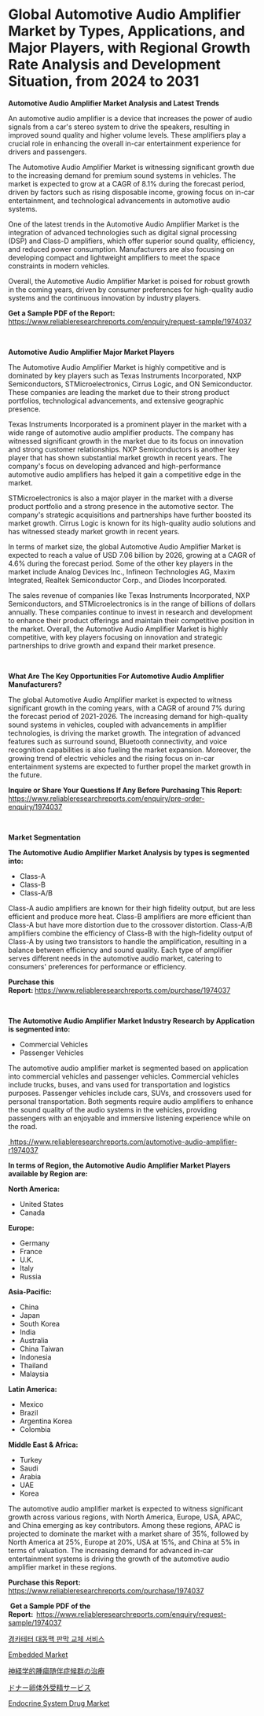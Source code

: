 <p><h1>Global Automotive Audio Amplifier Market by Types, Applications, and Major Players, with Regional Growth Rate Analysis and Development Situation, from 2024 to 2031</h1></p><p><strong>Automotive Audio Amplifier Market Analysis and Latest Trends</strong></p>
<p><p>An automotive audio amplifier is a device that increases the power of audio signals from a car's stereo system to drive the speakers, resulting in improved sound quality and higher volume levels. These amplifiers play a crucial role in enhancing the overall in-car entertainment experience for drivers and passengers.</p><p>The Automotive Audio Amplifier Market is witnessing significant growth due to the increasing demand for premium sound systems in vehicles. The market is expected to grow at a CAGR of 8.1% during the forecast period, driven by factors such as rising disposable income, growing focus on in-car entertainment, and technological advancements in automotive audio systems.</p><p>One of the latest trends in the Automotive Audio Amplifier Market is the integration of advanced technologies such as digital signal processing (DSP) and Class-D amplifiers, which offer superior sound quality, efficiency, and reduced power consumption. Manufacturers are also focusing on developing compact and lightweight amplifiers to meet the space constraints in modern vehicles.</p><p>Overall, the Automotive Audio Amplifier Market is poised for robust growth in the coming years, driven by consumer preferences for high-quality audio systems and the continuous innovation by industry players.</p></p>
<p><strong>Get a Sample PDF of the Report:&nbsp;</strong> <a href="https://www.reliableresearchreports.com/enquiry/request-sample/1974037">https://www.reliableresearchreports.com/enquiry/request-sample/1974037</a></p>
<p>&nbsp;</p>
<p><strong>Automotive Audio Amplifier Major Market Players</strong></p>
<p><p>The Automotive Audio Amplifier Market is highly competitive and is dominated by key players such as Texas Instruments Incorporated, NXP Semiconductors, STMicroelectronics, Cirrus Logic, and ON Semiconductor. These companies are leading the market due to their strong product portfolios, technological advancements, and extensive geographic presence.</p><p>Texas Instruments Incorporated is a prominent player in the market with a wide range of automotive audio amplifier products. The company has witnessed significant growth in the market due to its focus on innovation and strong customer relationships. NXP Semiconductors is another key player that has shown substantial market growth in recent years. The company's focus on developing advanced and high-performance automotive audio amplifiers has helped it gain a competitive edge in the market.</p><p>STMicroelectronics is also a major player in the market with a diverse product portfolio and a strong presence in the automotive sector. The company's strategic acquisitions and partnerships have further boosted its market growth. Cirrus Logic is known for its high-quality audio solutions and has witnessed steady market growth in recent years.</p><p>In terms of market size, the global Automotive Audio Amplifier Market is expected to reach a value of USD 7.06 billion by 2026, growing at a CAGR of 4.6% during the forecast period. Some of the other key players in the market include Analog Devices Inc., Infineon Technologies AG, Maxim Integrated, Realtek Semiconductor Corp., and Diodes Incorporated.</p><p>The sales revenue of companies like Texas Instruments Incorporated, NXP Semiconductors, and STMicroelectronics is in the range of billions of dollars annually. These companies continue to invest in research and development to enhance their product offerings and maintain their competitive position in the market. Overall, the Automotive Audio Amplifier Market is highly competitive, with key players focusing on innovation and strategic partnerships to drive growth and expand their market presence.</p></p>
<p>&nbsp;</p>
<p><strong>What Are The Key Opportunities For Automotive Audio Amplifier Manufacturers?</strong></p>
<p><p>The global Automotive Audio Amplifier market is expected to witness significant growth in the coming years, with a CAGR of around 7% during the forecast period of 2021-2026. The increasing demand for high-quality sound systems in vehicles, coupled with advancements in amplifier technologies, is driving the market growth. The integration of advanced features such as surround sound, Bluetooth connectivity, and voice recognition capabilities is also fueling the market expansion. Moreover, the growing trend of electric vehicles and the rising focus on in-car entertainment systems are expected to further propel the market growth in the future.</p></p>
<p><strong>Inquire or Share Your Questions If Any Before Purchasing This Report:</strong> <a href="https://www.reliableresearchreports.com/enquiry/pre-order-enquiry/1974037">https://www.reliableresearchreports.com/enquiry/pre-order-enquiry/1974037</a></p>
<p>&nbsp;</p>
<p><strong>Market Segmentation</strong></p>
<p><strong>The Automotive Audio Amplifier Market Analysis by types is segmented into:</strong></p>
<p><ul><li>Class-A</li><li>Class-B</li><li>Class-A/B</li></ul></p>
<p><p>Class-A audio amplifiers are known for their high fidelity output, but are less efficient and produce more heat. Class-B amplifiers are more efficient than Class-A but have more distortion due to the crossover distortion. Class-A/B amplifiers combine the efficiency of Class-B with the high-fidelity output of Class-A by using two transistors to handle the amplification, resulting in a balance between efficiency and sound quality. Each type of amplifier serves different needs in the automotive audio market, catering to consumers' preferences for performance or efficiency.</p></p>
<p><strong>Purchase this Report:&nbsp;</strong><a href="https://www.reliableresearchreports.com/purchase/1974037">https://www.reliableresearchreports.com/purchase/1974037</a></p>
<p>&nbsp;</p>
<p><strong>The Automotive Audio Amplifier Market Industry Research by Application is segmented into:</strong></p>
<p><ul><li>Commercial Vehicles</li><li>Passenger Vehicles</li></ul></p>
<p><p>The automotive audio amplifier market is segmented based on application into commercial vehicles and passenger vehicles. Commercial vehicles include trucks, buses, and vans used for transportation and logistics purposes. Passenger vehicles include cars, SUVs, and crossovers used for personal transportation. Both segments require audio amplifiers to enhance the sound quality of the audio systems in the vehicles, providing passengers with an enjoyable and immersive listening experience while on the road.</p></p>
<p><a href="https://www.reliableresearchreports.com/automotive-audio-amplifier-r1974037">&nbsp;https://www.reliableresearchreports.com/automotive-audio-amplifier-r1974037</a></p>
<p><strong>In terms of Region, the Automotive Audio Amplifier Market Players available by Region are:</strong></p>
<p>
    <p> <strong> North America: </strong>
        <ul>
            <li>United States</li>
            <li>Canada</li>
        </ul>
        </p> 
    <p> <strong> Europe: </strong>
        <ul>
            <li>Germany</li>
            <li>France</li>
            <li>U.K.</li>
            <li>Italy</li>
            <li>Russia</li>
        </ul>
        </p> 
    <p> <strong> Asia-Pacific: </strong>
        <ul>
            <li>China</li>
            <li>Japan</li>
            <li>South Korea</li>
            <li>India</li>
            <li>Australia</li>
            <li>China Taiwan</li>
            <li>Indonesia</li>
            <li>Thailand</li>
            <li>Malaysia</li>
        </ul>
        </p> 
    <p> <strong> Latin America: </strong>
        <ul>
            <li>Mexico</li>
            <li>Brazil</li>
            <li>Argentina Korea</li>
            <li>Colombia</li>
        </ul>
        </p> 
    <p> <strong> Middle East & Africa: </strong>
        <ul>
            <li>Turkey</li>
            <li>Saudi</li>
            <li>Arabia</li>
            <li>UAE</li>
            <li>Korea</li>
        </ul>
    </p>
    </p>
<p><p>The automotive audio amplifier market is expected to witness significant growth across various regions, with North America, Europe, USA, APAC, and China emerging as key contributors. Among these regions, APAC is projected to dominate the market with a market share of 35%, followed by North America at 25%, Europe at 20%, USA at 15%, and China at 5% in terms of valuation. The increasing demand for advanced in-car entertainment systems is driving the growth of the automotive audio amplifier market in these regions.</p></p>
<p><strong>Purchase this Report: </strong><a href="https://www.reliableresearchreports.com/purchase/1974037">https://www.reliableresearchreports.com/purchase/1974037</a></p>
<p>&nbsp;<strong>Get a Sample PDF of the Report:&nbsp;&nbsp;</strong><a href="https://www.reliableresearchreports.com/enquiry/request-sample/1974037">https://www.reliableresearchreports.com/enquiry/request-sample/1974037</a></p>
<p><strong></strong></p>
<p><p><a href="https://github.com/rsg307664904/Market-Research-Report-List-2/blob/main/7549584113446.md">경카테터 대동맥 판막 교체 서비스</a></p><p><a href="https://github.com/emnqcawl19/Market-Research-Report-List-1/blob/main/embedded-market.md">Embedded Market</a></p><p><a href="https://github.com/TerrellConn/Market-Research-Report-List-1/blob/main/4598903121480.md">神経学的腫瘍随伴症候群の治療</a></p><p><a href="https://github.com/RandallRunte2023/Market-Research-Report-List-1/blob/main/9254856121481.md">ドナー卵体外受精サービス</a></p><p><a href="https://github.com/kulaberyasin52/Market-Research-Report-List-1/blob/main/endocrine-system-drug-market.md">Endocrine System Drug Market</a></p></p>